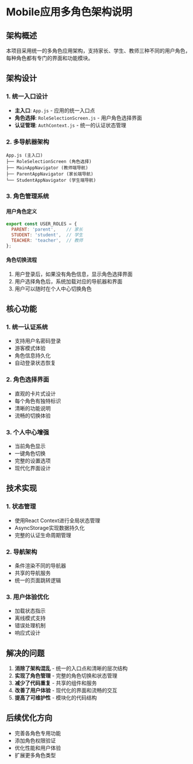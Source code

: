 # Mobile应用多角色架构说明

## 架构概述

本项目采用统一的多角色应用架构，支持家长、学生、教师三种不同的用户角色，每种角色都有专门的界面和功能模块。

## 架构设计

### 1. 统一入口设计

- **主入口**: `App.js` - 应用的统一入口点
- **角色选择**: `RoleSelectionScreen.js` - 用户角色选择界面
- **认证管理**: `AuthContext.js` - 统一的认证状态管理

### 2. 多导航器架构

```
App.js (主入口)
├── RoleSelectionScreen (角色选择)
├── MainAppNavigator (教师端导航)
├── ParentAppNavigator (家长端导航)
└── StudentAppNavigator (学生端导航)
```

### 3. 角色管理系统

#### 用户角色定义
```javascript
export const USER_ROLES = {
  PARENT: 'parent',    // 家长
  STUDENT: 'student',  // 学生
  TEACHER: 'teacher',  // 教师
};
```

#### 角色切换流程
1. 用户登录后，如果没有角色信息，显示角色选择界面
2. 用户选择角色后，系统加载对应的导航器和界面
3. 用户可以随时在个人中心切换角色

## 核心功能

### 1. 统一认证系统
- 支持用户名密码登录
- 游客模式体验
- 角色信息持久化
- 自动登录状态恢复

### 2. 角色选择界面
- 直观的卡片式设计
- 每个角色有独特标识
- 清晰的功能说明
- 流畅的切换体验

### 3. 个人中心增强
- 当前角色显示
- 一键角色切换
- 完整的设置选项
- 现代化界面设计

## 技术实现

### 1. 状态管理
- 使用React Context进行全局状态管理
- AsyncStorage实现数据持久化
- 完整的认证生命周期管理

### 2. 导航架构
- 条件渲染不同的导航器
- 共享的导航服务
- 统一的页面跳转逻辑

### 3. 用户体验优化
- 加载状态指示
- 离线模式支持
- 错误处理机制
- 响应式设计

## 解决的问题

1. **消除了架构混乱** - 统一的入口点和清晰的层次结构
2. **实现了角色管理** - 完整的角色切换和状态管理
3. **减少了代码重复** - 共享的组件和服务
4. **改善了用户体验** - 现代化的界面和流畅的交互
5. **提高了可维护性** - 模块化的代码结构

## 后续优化方向

- 完善各角色专用功能
- 添加角色权限验证
- 优化性能和用户体验
- 扩展更多角色类型 